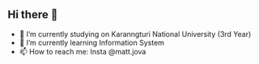 ## Hi there 👋

<!--
**MatthewJova/MatthewJova** is a ✨ _special_ ✨ repository because its `README.md` (this file) appears on your GitHub profile.

Here are some ideas to get you started:-->

- 🔭 I’m currently studying on Karanngturi National University (3rd Year)
- 🌱 I’m currently learning Information System
- 📫 How to reach me: Insta @matt.jova
